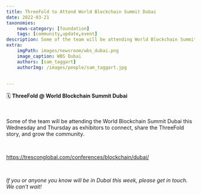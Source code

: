 ```yaml
---
title: ThreeFold to Attend World Blockchain Summit Dubai
date: 2022-03-21
taxonomies:
    news-category: [foundation]
    tags: [community,update,event]
description: Some of the team will be attending World Blockchain Summit in Dubai this week as exhibitors.
extra:
    imgPath: images/newsroom/wbs_dubai.png
    image_caption: WBS Dubai
    authors: [sam_taggart]
    authorImg: /images/people/sam_taggart.jpg
    
    
---
```

🗓 **ThreeFold @ World Blockchain Summit Dubai**

<br/>

Some of the team will be attending the World Blockchain Summit Dubai this Wednesday and Thursday as exhibitors to connect, share the ThreeFold story, and grow the community.

<br/>

https://tresconglobal.com/conferences/blockchain/dubai/

<br/>

*If you or anyone you know will be in Dubai this week, please get in touch. We can’t wait!*